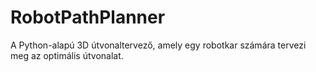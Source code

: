 # RobotPathPlanner
A Python-alapú 3D útvonaltervező, amely egy robotkar számára tervezi meg az optimális útvonalat.
